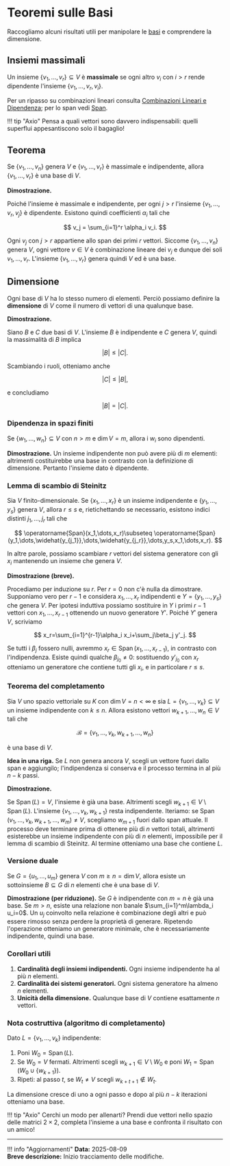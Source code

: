 # Teoremi sulle Basi

Raccogliamo alcuni risultati utili per manipolare le [basi](basi.md) e comprendere la dimensione.

## Insiemi massimali

Un insieme $\{v_1,\dots,v_r\}\subseteq V$ è **massimale** se ogni altro
$v_i$ con $i>r$ rende dipendente l'insieme $\{v_1,\dots,v_r,v_i\}$.

Per un ripasso su combinazioni lineari consulta [Combinazioni Lineari e Dipendenza](../spazi-vettoriali/combinazioni-lineari.md); per lo span vedi [Span](../spazi-vettoriali/span.md).

!!! tip "Axio"
    Pensa a quali vettori sono davvero indispensabili: quelli superflui appesantiscono solo il bagaglio!

## Teorema

Se $\{v_1,\dots,v_n\}$ genera $V$ e $\{v_1,\dots,v_r\}$ è massimale e indipendente,
allora $\{v_1,\dots,v_r\}$ è una base di $V$.

**Dimostrazione.**

Poiché l'insieme è massimale e indipendente, per ogni $j>r$ l'insieme $\{v_1,\dots,v_r,v_j\}$ è dipendente. Esistono quindi coefficienti $\alpha_i$ tali che

$$
v_j = \sum_{i=1}^r \alpha_i v_i.
$$

Ogni $v_j$ con $j>r$ appartiene allo span dei primi $r$ vettori. Siccome $\{v_1,\dots,v_n\}$ genera $V$, ogni vettore $v\in V$ è combinazione lineare dei $v_j$ e dunque dei soli $v_1,\dots,v_r$. L'insieme $\{v_1,\dots,v_r\}$ genera quindi $V$ ed è una base.

## Dimensione

Ogni base di $V$ ha lo stesso numero di elementi. Perciò possiamo
definire la **dimensione** di $V$ come il numero di vettori di una qualunque base.

**Dimostrazione.**

Siano $B$ e $C$ due basi di $V$. L'insieme $B$ è indipendente e $C$ genera $V$, quindi la massimalità di $B$ implica

$$
\lvert B \rvert \leq \lvert C \rvert.
$$

Scambiando i ruoli, otteniamo anche

$$
\lvert C \rvert \leq \lvert B \rvert,
$$

e concludiamo

$$
\lvert B \rvert = \lvert C \rvert.
$$

### Dipendenza in spazi finiti

Se $\{w_1,\dots,w_n\}\subseteq V$ con $n>m$ e $\dim V = m$, allora i
$w_i$ sono dipendenti.

**Dimostrazione.** Un insieme indipendente non può avere più di $m$ elementi: altrimenti costituirebbe una base in contrasto con la definizione di dimensione. Pertanto l'insieme dato è dipendente.

### Lemma di scambio di Steinitz

Sia $V$ finito-dimensionale. Se $\{x_1,\dots,x_r\}$ è un insieme indipendente e $\{y_1,\dots,y_s\}$ genera $V$, allora $r\le s$ e, rietichettando se necessario, esistono indici distinti $j_1,\dots,j_r$ tali che

$$
\operatorname{Span}(x_1,\dots,x_r)\subseteq \operatorname{Span}(y_1,\dots,\widehat{y_{j_1}},\dots,\widehat{y_{j_r}},\dots,y_s,x_1,\dots,x_r).
$$

In altre parole, possiamo scambiare $r$ vettori del sistema generatore con gli $x_i$ mantenendo un insieme che genera $V$.

**Dimostrazione (breve).**

Procediamo per induzione su $r$. Per $r=0$ non c'è nulla da dimostrare. Supponiamo vero per $r-1$ e considera $x_1,\dots,x_r$ indipendenti e $Y=\{y_1,\dots,y_s\}$ che genera $V$. Per ipotesi induttiva possiamo sostituire in $Y$ i primi $r-1$ vettori con $x_1,\dots,x_{r-1}$ ottenendo un nuovo generatore $Y'$. Poiché $Y'$ genera $V$, scriviamo

$$
x_r=\sum_{i=1}^{r-1}\alpha_i x_i+\sum_j\beta_j y'_j.
$$

Se tutti i $\beta_j$ fossero nulli, avremmo $x_r\in\operatorname{Span}(x_1,\dots,x_{r-1})$, in contrasto con l'indipendenza. Esiste quindi qualche $\beta_{j_0}\ne0$: sostituendo $y'_{j_0}$ con $x_r$ otteniamo un generatore che contiene tutti gli $x_i$, e in particolare $r\le s$.

### Teorema del completamento

Sia $V$ uno spazio vettoriale su $K$ con $\dim V=n<\infty$ e sia $L=\{v_1,\dots,v_k\}\subseteq V$ un insieme indipendente con $k\le n$. Allora esistono vettori $w_{k+1},\dots,w_n\in V$ tali che

$$
\mathcal B=\{v_1,\dots,v_k,w_{k+1},\dots,w_n\}
$$

è una base di $V$.

**Idea in una riga.** Se $L$ non genera ancora $V$, scegli un vettore fuori dallo span e aggiungilo; l'indipendenza si conserva e il processo termina in al più $n-k$ passi.

**Dimostrazione.**

Se $\operatorname{Span}(L)=V$, l'insieme è già una base. Altrimenti scegli $w_{k+1}\in V\setminus\operatorname{Span}(L)$. L'insieme $\{v_1,\dots,v_k,w_{k+1}\}$ resta indipendente. Iteriamo: se $\operatorname{Span}(v_1,\dots,v_k,w_{k+1},\dots,w_m)\ne V$, scegliamo $w_{m+1}$ fuori dallo span attuale. Il processo deve terminare prima di ottenere più di $n$ vettori totali, altrimenti esisterebbe un insieme indipendente con più di $n$ elementi, impossibile per il lemma di scambio di Steinitz. Al termine otteniamo una base che contiene $L$.

### Versione duale

Se $G=\{u_1,\dots,u_m\}$ genera $V$ con $m\ge n=\dim V$, allora esiste un sottoinsieme $B\subseteq G$ di $n$ elementi che è una base di $V$.

**Dimostrazione (per riduzione).** Se $G$ è indipendente con $m=n$ è già una base. Se $m>n$, esiste una relazione non banale $\sum_{i=1}^m\lambda_i u_i=0$. Un $u_j$ coinvolto nella relazione è combinazione degli altri e può essere rimosso senza perdere la proprietà di generare. Ripetendo l'operazione otteniamo un generatore minimale, che è necessariamente indipendente, quindi una base.

### Corollari utili

1. **Cardinalità degli insiemi indipendenti.** Ogni insieme indipendente ha al più $n$ elementi.
2. **Cardinalità dei sistemi generatori.** Ogni sistema generatore ha almeno $n$ elementi.
3. **Unicità della dimensione.** Qualunque base di $V$ contiene esattamente $n$ vettori.

### Nota costruttiva (algoritmo di completamento)

Dato $L=\{v_1,\dots,v_k\}$ indipendente:

1. Poni $W_0=\operatorname{Span}(L)$.
2. Se $W_0=V$ fermati. Altrimenti scegli $w_{k+1}\in V\setminus W_0$ e poni $W_1=\operatorname{Span}(W_0\cup\{w_{k+1}\})$.
3. Ripeti: al passo $t$, se $W_t\ne V$ scegli $w_{k+t+1}\notin W_t$.

La dimensione cresce di uno a ogni passo e dopo al più $n-k$ iterazioni otteniamo una base.

!!! tip "Axio"
    Cerchi un modo per allenarti? Prendi due vettori nello spazio delle matrici $2\times2$, completa l'insieme a una base e confronta il risultato con un amico!


---

!!! info "Aggiornamenti"
    **Data:** 2025-08-09  
    **Breve descrizione:** Inizio tracciamento delle modifiche.

